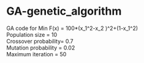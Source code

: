 # GA-genetic_algorithm
GA code for Min F(x) =  100*(x_1^2-x_2 )^2+(1-x_1^2)<br/> 
Population size = 10<br/> 
Crossover probability= 0.7<br/> 
Mutation probability = 0.02<br/>
Maximum iteration = 50<br/>
